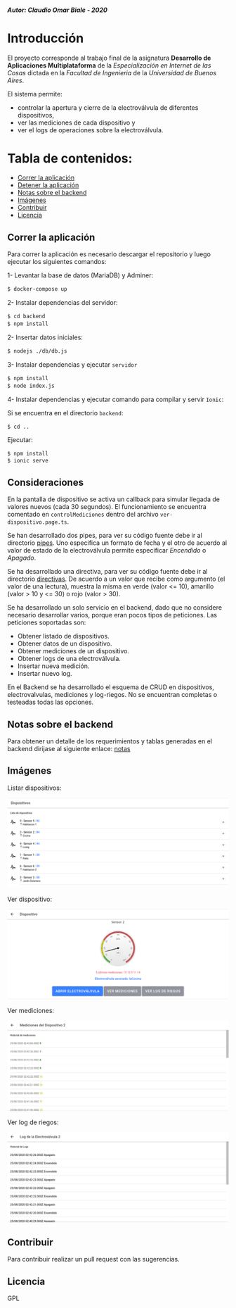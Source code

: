 ##### Autor:  Claudio Omar Biale - 2020

# Introducción

El proyecto corresponde al trabajo final de la asignatura **Desarrollo de Aplicaciones Multiplataforma** de la *Especialización en Internet de las Cosas* dictada en la *Facultad de Ingenieria* de la *Universidad de Buenos Aires*.

El sistema permite:
- controlar la apertura y cierre de la electroválvula de diferentes dispositivos,
- ver las mediciones de cada dispositivo y
- ver el logs de operaciones sobre la electroválvula.


Tabla de contenidos:
=========================
* [Correr la aplicación](#Correr-la-aplicación)  
* [Detener la aplicación](#Detener-la-aplicación)
* [Notas sobre el backend](#Notas-sobre-el-backend)
* [Imágenes](#Imágenes)
* [Contribuir](#Contribuir)
* [Licencia](#Licencia)


## Correr la aplicación

Para correr la aplicación es necesario descargar el repositorio y luego ejecutar los siguientes comandos:

1-  Levantar la base de datos (MariaDB) y Adminer:

```sh
$ docker-compose up
```
2- Instalar dependencias del servidor:

```sh
$ cd backend
$ npm install
```

2- Insertar datos iniciales:

```sh
$ nodejs ./db/db.js
```

3- Instalar dependencias y ejecutar `servidor`

```sh
$ npm install
$ node index.js
```
4- Instalar dependencias y ejecutar comando para compilar y servir `Ionic`:

Si se encuentra en el directorio `backend`:
```sh
$ cd ..
```

Ejecutar:

```
$ npm install
$ ionic serve
```

## Consideraciones

En la pantalla de dispositivo se activa un callback para simular llegada de valores nuevos (cada 30 segundos). El funcionamiento se encuentra comentado en `controlMediciones` dentro del archivo `ver-dispositivo.page.ts`.

Se han desarrollado dos pipes, para ver su código fuente debe ir al directorio [pipes](src/app/pipes). Uno especifica un formato de fecha y el otro de acuerdo al valor de estado de la electroválvula permite especificar *Encendido* o *Apagado*.


Se ha desarrollado una directiva, para ver su código fuente debe ir al directorio [directivas](src/app/directivas). De acuerdo a un valor que recibe como argumento (el valor de una lectura), muestra la misma en verde (valor <= 10), amarillo (valor > 10 y <= 30) o rojo (valor > 30).

Se ha desarrollado un solo servicio en el backend, dado que no considere necesario desarrollar varios, porque eran pocos tipos de peticiones. Las peticiones soportadas son:
- Obtener listado de dispositivos.
- Obtener datos de un dispositivo.
- Obtener mediciones de un dispositivo.
- Obtener logs de una electroválvula.
- Insertar nueva medición.
- Insertar nuevo log.

En el Backend se ha desarrollado el esquema de CRUD en dispositivos, electrovalvulas, mediciones y log-riegos. No se encuentran completas o testeadas todas las opciones.

## Notas sobre el backend

Para obtener un detalle de los requerimientos y tablas generadas en el backend dirijase al siguiente enlace:
[notas](backend/readme.md)

## Imágenes

Listar dispositivos: 

![](./imagenes/dispositivos.png)

Ver dispositivo:

![](./imagenes/ver-dispositivo.png)

Ver mediciones:

![](./imagenes/mediciones.png)

Ver log de riegos:

![](./imagenes/logs.png)

## Contribuir

Para contribuir realizar un pull request con las sugerencias.


## Licencia

GPL
